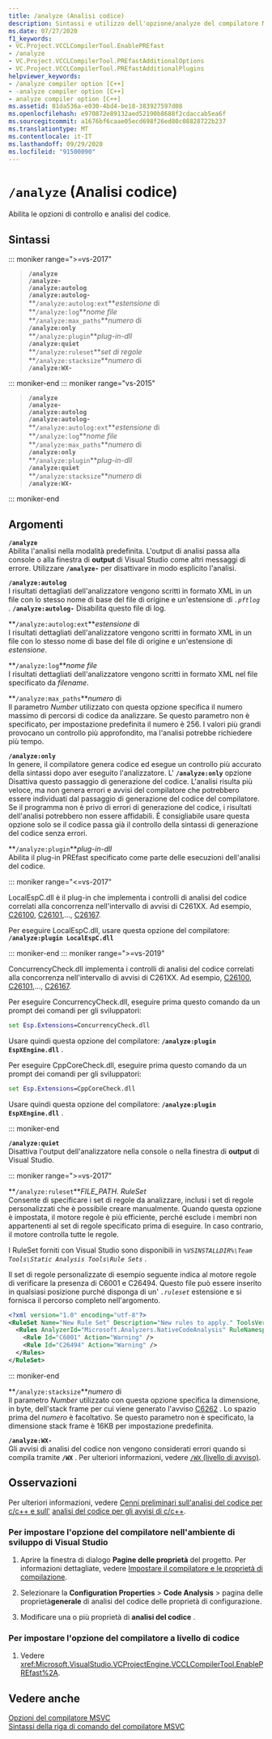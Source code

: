 ```yaml
---
title: /analyze (Analisi codice)
description: Sintassi e utilizzo dell'opzione/analyze del compilatore Microsoft C++.
ms.date: 07/27/2020
f1_keywords:
- VC.Project.VCCLCompilerTool.EnablePREfast
- /analyze
- VC.Project.VCCLCompilerTool.PREfastAdditionalOptions
- VC.Project.VCCLCompilerTool.PREfastAdditionalPlugins
helpviewer_keywords:
- /analyze compiler option [C++]
- -analyze compiler option [C++]
- analyze compiler option [C++]
ms.assetid: 81da536a-e030-4bd4-be18-383927597d08
ms.openlocfilehash: e970872e89132aed52190b8688f2cdaccab5ea6f
ms.sourcegitcommit: a1676bf6caae05ecd698f26ed80c08828722b237
ms.translationtype: MT
ms.contentlocale: it-IT
ms.lasthandoff: 09/29/2020
ms.locfileid: "91500090"
---
```

# <a name="analyze-code-analysis"></a>`/analyze` (Analisi codice)

Abilita le opzioni di controllo e analisi del codice.

## <a name="syntax"></a>Sintassi

::: moniker range=">=vs-2017"

> **`/analyze`**\
> **`/analyze-`**\
> **`/analyze:autolog`**\
> **`/analyze:autolog-`**\
> **`/analyze:autolog:ext`***estensione* di\
> **`/analyze:log`***nome file*\
> **`/analyze:max_paths`***numero* di\
> **`/analyze:only`**\
> **`/analyze:plugin`***plug-in-dll*\
> **`/analyze:quiet`**\
> **`/analyze:ruleset`***set di regole*\
> **`/analyze:stacksize`***numero* di\
> **`/analyze:WX-`**

::: moniker-end
::: moniker range="vs-2015"

> **`/analyze`**\
> **`/analyze-`**\
> **`/analyze:autolog`**\
> **`/analyze:autolog-`**\
> **`/analyze:autolog:ext`***estensione* di\
> **`/analyze:log`***nome file*\
> **`/analyze:max_paths`***numero* di\
> **`/analyze:only`**\
> **`/analyze:plugin`***plug-in-dll*\
> **`/analyze:quiet`**\
> **`/analyze:stacksize`***numero* di\
> **`/analyze:WX-`**

::: moniker-end

## <a name="arguments"></a>Argomenti

**`/analyze`**\
Abilita l'analisi nella modalità predefinita. L'output di analisi passa alla console o alla finestra di **output** di Visual Studio come altri messaggi di errore. Utilizzare **`/analyze-`** per disattivare in modo esplicito l'analisi.

**`/analyze:autolog`**\
I risultati dettagliati dell'analizzatore vengono scritti in formato XML in un file con lo stesso nome di base del file di origine e un'estensione di *`.pftlog`* . **`/analyze:autolog-`** Disabilita questo file di log.

**`/analyze:autolog:ext`***estensione* di\
I risultati dettagliati dell'analizzatore vengono scritti in formato XML in un file con lo stesso nome di base del file di origine e un'estensione di *estensione*.

**`/analyze:log`***nome file*\
I risultati dettagliati dell'analizzatore vengono scritti in formato XML nel file specificato da *filename*.

**`/analyze:max_paths`***numero* di\
Il parametro *Number* utilizzato con questa opzione specifica il numero massimo di percorsi di codice da analizzare. Se questo parametro non è specificato, per impostazione predefinita il numero è 256. I valori più grandi provocano un controllo più approfondito, ma l'analisi potrebbe richiedere più tempo.

**`/analyze:only`**\
In genere, il compilatore genera codice ed esegue un controllo più accurato della sintassi dopo aver eseguito l'analizzatore. L' **`/analyze:only`** opzione Disattiva questo passaggio di generazione del codice. L'analisi risulta più veloce, ma non genera errori e avvisi del compilatore che potrebbero essere individuati dal passaggio di generazione del codice del compilatore. Se il programma non è privo di errori di generazione del codice, i risultati dell'analisi potrebbero non essere affidabili. È consigliabile usare questa opzione solo se il codice passa già il controllo della sintassi di generazione del codice senza errori.

**`/analyze:plugin`***plug-in-dll*\
Abilita il plug-in PREfast specificato come parte delle esecuzioni dell'analisi del codice.

::: moniker range="<=vs-2017"

LocalEspC.dll è il plug-in che implementa i controlli di analisi del codice correlati alla concorrenza nell'intervallo di avvisi di C261XX. Ad esempio, [C26100](../../code-quality/c26100.md), [C26101](../../code-quality/c26101.md),...,  [C26167](../../code-quality/c26167.md).

Per eseguire LocalEspC.dll, usare questa opzione del compilatore: **`/analyze:plugin LocalEspC.dll`**

::: moniker-end
::: moniker range=">=vs-2019"

ConcurrencyCheck.dll implementa i controlli di analisi del codice correlati alla concorrenza nell'intervallo di avvisi di C261XX. Ad esempio, [C26100](../../code-quality/c26100.md), [C26101](../../code-quality/c26101.md),...,  [C26167](../../code-quality/c26167.md).

Per eseguire ConcurrencyCheck.dll, eseguire prima questo comando da un prompt dei comandi per gli sviluppatori:

```cmd
set Esp.Extensions=ConcurrencyCheck.dll
```

Usare quindi questa opzione del compilatore: **`/analyze:plugin EspXEngine.dll`** .

Per eseguire CppCoreCheck.dll, eseguire prima questo comando da un prompt dei comandi per gli sviluppatori:

```cmd
set Esp.Extensions=CppCoreCheck.dll
```

Usare quindi questa opzione del compilatore: **`/analyze:plugin EspXEngine.dll`** .

::: moniker-end

**`/analyze:quiet`**\
Disattiva l'output dell'analizzatore nella console o nella finestra di **output** di Visual Studio.

::: moniker range=">=vs-2017"

**`/analyze:ruleset`***FILE_PATH. RuleSet*\
Consente di specificare i set di regole da analizzare, inclusi i set di regole personalizzati che è possibile creare manualmente. Quando questa opzione è impostata, il motore regole è più efficiente, perché esclude i membri non appartenenti al set di regole specificato prima di eseguire. In caso contrario, il motore controlla tutte le regole.

I RuleSet forniti con Visual Studio sono disponibili in *`%VSINSTALLDIR%\Team Tools\Static Analysis Tools\Rule Sets`* .

Il set di regole personalizzate di esempio seguente indica al motore regole di verificare la presenza di C6001 e C26494. Questo file può essere inserito in qualsiasi posizione purché disponga di un' *`.ruleset`* estensione e si fornisca il percorso completo nell'argomento.

```xml
<?xml version="1.0" encoding="utf-8"?>
<RuleSet Name="New Rule Set" Description="New rules to apply." ToolsVersion="15.0">
  <Rules AnalyzerId="Microsoft.Analyzers.NativeCodeAnalysis" RuleNamespace="Microsoft.Rules.Native">
    <Rule Id="C6001" Action="Warning" />
    <Rule Id="C26494" Action="Warning" />
  </Rules>
</RuleSet>
```

::: moniker-end

**`/analyze:stacksize`***numero* di\
Il parametro *Number* utilizzato con questa opzione specifica la dimensione, in byte, dell'stack frame per cui viene generato l'avviso [C6262](../../code-quality/c6262.md) . Lo spazio prima del *numero* è facoltativo. Se questo parametro non è specificato, la dimensione stack frame è 16KB per impostazione predefinita.

**`/analyze:WX-`**\
Gli avvisi di analisi del codice non vengono considerati errori quando si compila tramite **`/WX`** . Per ulteriori informazioni, vedere [ `/WX` (livello di avviso)](compiler-option-warning-level.md).

## <a name="remarks"></a>Osservazioni

Per ulteriori informazioni, vedere [Cenni preliminari sull'analisi del codice per c/c++ e sull'](../../code-quality/code-analysis-for-c-cpp-overview.md) [analisi del codice per gli avvisi di c/c++](../../code-quality/code-analysis-for-c-cpp-warnings.md).

### <a name="to-set-this-compiler-option-in-the-visual-studio-development-environment"></a>Per impostare l'opzione del compilatore nell'ambiente di sviluppo di Visual Studio

1. Aprire la finestra di dialogo **Pagine delle proprietà** del progetto. Per informazioni dettagliate, vedere [Impostare il compilatore e le proprietà di compilazione](../working-with-project-properties.md).

1. Selezionare la **Configuration Properties**  >  **Code Analysis**  >  pagina delle proprietà**generale** di analisi del codice delle proprietà di configurazione.

1. Modificare una o più proprietà di **analisi del codice** .

### <a name="to-set-this-compiler-option-programmatically"></a>Per impostare l'opzione del compilatore a livello di codice

1. Vedere <xref:Microsoft.VisualStudio.VCProjectEngine.VCCLCompilerTool.EnablePREfast%2A>.

## <a name="see-also"></a>Vedere anche

[Opzioni del compilatore MSVC](compiler-options.md)\
[Sintassi della riga di comando del compilatore MSVC](compiler-command-line-syntax.md)
